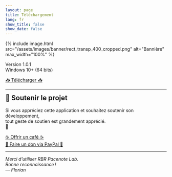 ```yaml
---
layout: page
title: Téléchargement
lang: fr
show_title: false
show_date: false
---
```


<div class="download-center">
  {% include image.html
    src="/assets/images/banner/rect_transp_400_cropped.png"
    alt="Bannière"
    max_width="100%" %}
  <p>
    Version 1.0.1<br>
    Windows 10+ (64 bits)
  </p>
  <a class="button-custom" href="https://drive.google.com/file/d/1SmprnFqfMoreDCY80wjeE_o2BV07ne23/view?usp=drive_link">📥 Télécharger 📥</a><br>
  <hr>
  <div id="support-this-project"></div>
    <h2 style="margin-top: 0">🙏 Soutenir le projet</h2>
    <p>
      Si vous appréciez cette application et souhaitez soutenir son développement,<br>
      tout geste de soutien est grandement apprécié.<br>
      🧡
    </p>
    <a class="button-custom" href="https://buymeacoffee.com/floriangabelle">☕ Offrir un café ☕</a><br>
    <a class="button-custom" href="https://www.paypal.me/FlorianGabelle">💙 Faire un don via PayPal 💙</a>
  <hr>
  <p><em>Merci d’utiliser RBR Pacenote Lab.<br>Bonne reconnaissance !<br>— Florian</em></p>
</div>
